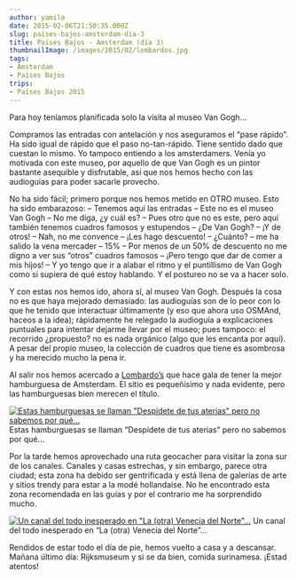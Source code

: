 ```yaml
---
author: yamila
date: 2015-02-06T21:50:35.000Z
slug: paises-bajos-amsterdam-dia-3
title: Países Bajos - Amsterdam (día 3)
thumbnailImage: /images/2015/02/lombardos.jpg
tags:
- Amsterdam
- Países Bajos
trips:
- Países Bajos 2015
---
```



Para hoy teníamos planificada solo la visita al museo Van Gogh…

Compramos las entradas con antelación y nos aseguramos el “pase rápido”. Ha sido igual de rápido que el paso no-tan-rápido. Tiene sentido dado que cuestan lo mismo. Yo tampoco entiendo a los amsterdamers. Venía yo motivada con este museo, por aquello de que Van Gogh es un pintor bastante asequible y disfrutable, así que nos hemos hecho con las audioguías para poder sacarle provecho.

No ha sido fácil; primero porque nos hemos metido en OTRO museo. Esto ha sido embarazoso:
 – Tenemos aquí las entradas
 – Este no es el museo Van Gogh
 – No me diga, ¿y cuál es?
 – Pues otro que no es este, pero aquí también tenemos cuadros famosos y estupendos
 – ¿De Van Gogh?
 – ¡Y de otros!
 – Nah, no me convence
 – ¡Les hago descuento!
 – ¿Cuánto? – me ha salido la vena mercader
 – 15%
 – Por menos de un 50% de descuento no me digno a ver sus “otros” cuadros famosos
 – ¡Pero tengo que dar de comer a mis hijos!
 – Y yo tengo que ir a alabar el ritmo y el puntillismo de Van Gogh como si supiera de qué estoy hablando. Y el postureo no se va a hacer solo.

Y con estas nos hemos ido, ahora sí, al museo Van Gogh. Después la cosa no es que haya mejorado demasiado: las audioguías son de lo peor con lo que he tenido que interactuar últimamente (y eso que ahora uso OSMAnd, haceos a la idea); rápidamente he relegado la audioguía a explicaciones puntuales para intentar dejarme llevar por el museo; pues tampoco: el recorrido ¿propuesto? no es nada orgánico (algo que les encanta por aquí). A pesar del propio museo, la colección de cuadros que tiene es asombrosa y ha merecido mucho la pena ir.

Al salir nos hemos acercado a [Lombardo’s](http:/www.lombardos.nl/) que hace gala de tener la mejor hamburguesa de Amsterdam. El sitio es pequeñísimo y nada evidente, pero las hamburguesas bien merecen el título.

[![Estas hamburguesas se llaman "Despídete de tus aterias" pero no sabemos por qué...](/images/2015/02/lombardos.jpg#small)](/images/2015/02/lombardos.jpg#full)
Estas hamburguesas se llaman “Despídete de tus aterias” pero no sabemos por qué…

Por la tarde hemos aprovechado una ruta geocacher para visitar la zona sur de los canales. Canales y casas estrechas, y sin embargo, parece otra ciudad; esta zona ha debido ser gentrificada y está llena de galerías de arte y sitios trendy para estar a la modé hollandaise. No he encontrado esta zona recomendada en las guías y por el contrario me ha sorprendido mucho.

[![Un canal del todo inesperado en "La (otra) Venecia del Norte"...](/images/2015/02/canals.jpg#small)](/images/2015/02/canals.jpg#full)
Un canal del todo inesperado en “La (otra) Venecia del Norte”…

Rendidos de estar todo el día de pie, hemos vuelto a casa y a descansar. Mañana último día: Rijksmuseum y si se da bien, comida surinamesa. ¡Estad atentos!


